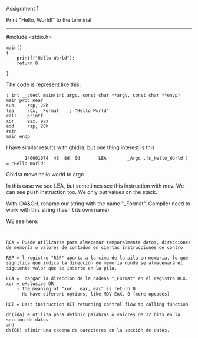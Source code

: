 Assignment 1

Print "Hello, World!" to the terminal

-----

#include <stdio.h>
```
main()
{
	printf("Hello World");
	return 0;
	
}
```
The code is represent like this:
```
; int __cdecl main(int argc, const char **argv, const char **envp)
main proc near
sub     rsp, 28h                        
lea     rcx, _Format    ; "Hello World"
call    printf
xor     eax, eax
add     rsp, 28h
retn
main endp
```
I have similar results with ghidra, but one thing interest is this 
```
       140001074  48  8d  0d       LEA        _Argc ,[s_Hello_World ]                          = "Hello World"
```
Ghidra move hello world to argc

In this case we see LEA, but sometimes see this instruction with mov. We can see push instruction too. We only put values on the stack.

With IDA&GH, rename our string with the name  "_Format". Compiler need to work with this string (hasn´t its own name)


WE see here:


```


RCX = Puede utilizarse para almacenar temporalmente datos, direcciones de memoria o valores de contador en ciertas instrucciones de contro

RSP = l registro "RSP" apunta a la cima de la pila en memoria, lo que significa que indica la dirección de memoria donde se almacenará el siguiente valor que se inserte en la pila.

LEA =  cargar la dirección de la cadena "_Format" en el registro RCX.
xor = eXclusive OR
	- The meaning of "xor   eax, eax" is return 0
	- He have diferent options, like MOV EAX, 0 (more opcodes)

RET = Last instruction RET returning control flow to calling function

dd(ida) e utiliza para definir palabras o valores de 32 bits en la sección de datos
and
ds(GH) efinir una cadena de caracteres en la sección de datos.

```
